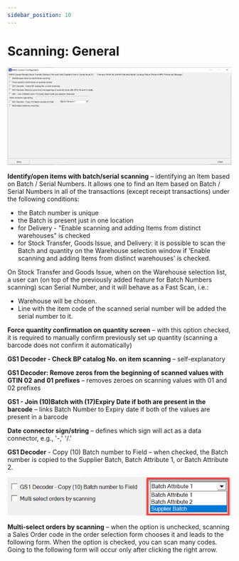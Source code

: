 ```yaml
---
sidebar_position: 10
---
```


# Scanning: General

![Scanning](./media/scanning-general.webp)

**Identify/open items with batch/serial scanning** – identifying an Item based on Batch / Serial Numbers. It allows one to find an Item based on Batch / Serial Numbers in all of the transactions (except receipt transactions) under the following conditions:

- the Batch number is unique
- the Batch is present just in one location
- for Delivery - "Enable scanning and adding Items from distinct warehouses" is checked
- for Stock Transfer, Goods Issue, and Delivery: it is possible to scan the Batch and quantity on the Warehouse selection window if 'Enable scanning and adding Items from distinct warehouses' is checked.

On Stock Transfer and Goods Issue, when on the Warehouse selection list, a user can (on top of the previously added feature for Batch Numbers scanning) scan Serial Number, and it will behave as a Fast Scan, i.e.:

- Warehouse will be chosen.
- Line with the item code of the scanned serial number will be added the serial number to it.

**Force quantity confirmation on quantity screen** – with this option checked, it is required to manually confirm previously set up quantity (scanning a barcode does not confirm it automatically)

**GS1 Decoder - Check BP catalog No. on item scanning** – self-explanatory

**GS1 Decoder: Remove zeros from the beginning of scanned values with GTIN 02 and 01 prefixes** – removes zeroes on scanning values with 01 and 02 prefixes

**GS1 - Join (10)Batch with (17)Expiry Date if both are present in the barcode** – links Batch Number to Expiry date if both of the values are present in a barcode

**Date connector sign/string** – defines which sign will act as a data connector, e.g., '-,' '/.'

**GS1 Decoder** - Copy (10) Batch number to Field – when checked, the Batch number is copied to the Supplier Batch, Batch Attribute 1, or Batch Attribute 2.

![Copy Batch](./media/gs1-decoder.png)

**Multi-select orders by scanning** – when the option is unchecked, scanning a Sales Order code in the order selection form chooses it and leads to the following form. When the option is checked, you can scan many codes. Going to the following form will occur only after clicking the right arrow.
